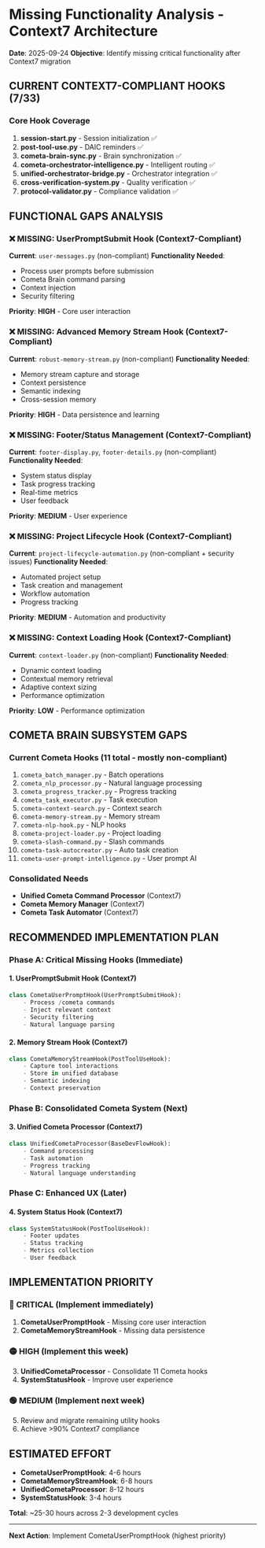 # Missing Functionality Analysis - Context7 Architecture

**Date**: 2025-09-24
**Objective**: Identify missing critical functionality after Context7 migration

## CURRENT CONTEXT7-COMPLIANT HOOKS (7/33)

### Core Hook Coverage
1. **session-start.py** - Session initialization ✅
2. **post-tool-use.py** - DAIC reminders ✅
3. **cometa-brain-sync.py** - Brain synchronization ✅
4. **cometa-orchestrator-intelligence.py** - Intelligent routing ✅
5. **unified-orchestrator-bridge.py** - Orchestrator integration ✅
6. **cross-verification-system.py** - Quality verification ✅
7. **protocol-validator.py** - Compliance validation ✅

## FUNCTIONAL GAPS ANALYSIS

### ❌ MISSING: UserPromptSubmit Hook (Context7-Compliant)
**Current**: `user-messages.py` (non-compliant)
**Functionality Needed**:
- Process user prompts before submission
- Cometa Brain command parsing
- Context injection
- Security filtering

**Priority**: **HIGH** - Core user interaction

### ❌ MISSING: Advanced Memory Stream Hook (Context7-Compliant)
**Current**: `robust-memory-stream.py` (non-compliant)
**Functionality Needed**:
- Memory stream capture and storage
- Context persistence
- Semantic indexing
- Cross-session memory

**Priority**: **HIGH** - Data persistence and learning

### ❌ MISSING: Footer/Status Management (Context7-Compliant)
**Current**: `footer-display.py`, `footer-details.py` (non-compliant)
**Functionality Needed**:
- System status display
- Task progress tracking
- Real-time metrics
- User feedback

**Priority**: **MEDIUM** - User experience

### ❌ MISSING: Project Lifecycle Hook (Context7-Compliant)
**Current**: `project-lifecycle-automation.py` (non-compliant + security issues)
**Functionality Needed**:
- Automated project setup
- Task creation and management
- Workflow automation
- Progress tracking

**Priority**: **MEDIUM** - Automation and productivity

### ❌ MISSING: Context Loading Hook (Context7-Compliant)
**Current**: `context-loader.py` (non-compliant)
**Functionality Needed**:
- Dynamic context loading
- Contextual memory retrieval
- Adaptive context sizing
- Performance optimization

**Priority**: **LOW** - Performance optimization

## COMETA BRAIN SUBSYSTEM GAPS

### Current Cometa Hooks (11 total - mostly non-compliant)
1. `cometa_batch_manager.py` - Batch operations
2. `cometa_nlp_processor.py` - Natural language processing
3. `cometa_progress_tracker.py` - Progress tracking
4. `cometa_task_executor.py` - Task execution
5. `cometa-context-search.py` - Context search
6. `cometa-memory-stream.py` - Memory stream
7. `cometa-nlp-hook.py` - NLP hooks
8. `cometa-project-loader.py` - Project loading
9. `cometa-slash-command.py` - Slash commands
10. `cometa-task-autocreator.py` - Auto task creation
11. `cometa-user-prompt-intelligence.py` - User prompt AI

### Consolidated Needs
- **Unified Cometa Command Processor** (Context7)
- **Cometa Memory Manager** (Context7)
- **Cometa Task Automator** (Context7)

## RECOMMENDED IMPLEMENTATION PLAN

### Phase A: Critical Missing Hooks (Immediate)

#### 1. UserPromptSubmit Hook (Context7)
```python
class CometaUserPromptHook(UserPromptSubmitHook):
    - Process /cometa commands
    - Inject relevant context
    - Security filtering
    - Natural language parsing
```

#### 2. Memory Stream Hook (Context7)
```python
class CometaMemoryStreamHook(PostToolUseHook):
    - Capture tool interactions
    - Store in unified database
    - Semantic indexing
    - Context preservation
```

### Phase B: Consolidated Cometa System (Next)

#### 3. Unified Cometa Processor (Context7)
```python
class UnifiedCometaProcessor(BaseDevFlowHook):
    - Command processing
    - Task automation
    - Progress tracking
    - Natural language understanding
```

### Phase C: Enhanced UX (Later)

#### 4. System Status Hook (Context7)
```python
class SystemStatusHook(PostToolUseHook):
    - Footer updates
    - Status tracking
    - Metrics collection
    - User feedback
```

## IMPLEMENTATION PRIORITY

### 🔴 CRITICAL (Implement immediately)
1. **CometaUserPromptHook** - Missing core user interaction
2. **CometaMemoryStreamHook** - Missing data persistence

### 🟡 HIGH (Implement this week)
3. **UnifiedCometaProcessor** - Consolidate 11 Cometa hooks
4. **SystemStatusHook** - Improve user experience

### 🟢 MEDIUM (Implement next week)
5. Review and migrate remaining utility hooks
6. Achieve >90% Context7 compliance

## ESTIMATED EFFORT

- **CometaUserPromptHook**: 4-6 hours
- **CometaMemoryStreamHook**: 6-8 hours
- **UnifiedCometaProcessor**: 8-12 hours
- **SystemStatusHook**: 3-4 hours

**Total**: ~25-30 hours across 2-3 development cycles

---
**Next Action**: Implement CometaUserPromptHook (highest priority)